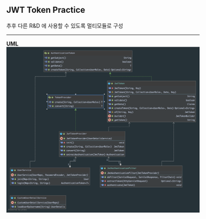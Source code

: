 JWT Token Practice 
-- 

추후 다른 R&D 에 사용할 수 있도록 멀티모듈로 구성


 ---
 **UML** 
![UML](./static/jwtuml.png)

